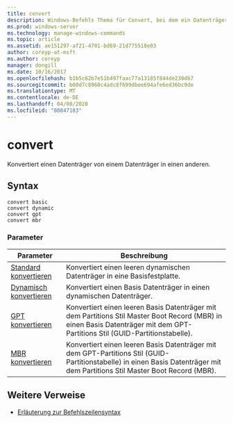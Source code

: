 ```yaml
---
title: convert
description: Windows-Befehls Thema für Convert, bei dem ein Datenträger von einem Datenträger in einen anderen konvertiert wird.
ms.prod: windows-server
ms.technology: manage-windows-commands
ms.topic: article
ms.assetid: ae151297-af21-4701-bd69-21d775518e03
author: coreyp-at-msft
ms.author: coreyp
manager: dongill
ms.date: 10/16/2017
ms.openlocfilehash: b1b5c62b7e51b497faac77a13185f844de230d67
ms.sourcegitcommit: b00d7c8968c4adc8f699dbee694afe6ed36bc9de
ms.translationtype: MT
ms.contentlocale: de-DE
ms.lasthandoff: 04/08/2020
ms.locfileid: "80847183"
---
```

# <a name="convert"></a>convert

Konvertiert einen Datenträger von einem Datenträger in einen anderen.

## <a name="syntax"></a>Syntax

```
convert basic
convert dynamic
convert gpt
convert mbr
```

### <a name="parameters"></a>Parameter

|Parameter|Beschreibung|
|---------|-----------|
|[Standard konvertieren](convert-basic.md)|Konvertiert einen leeren dynamischen Datenträger in eine Basisfestplatte.|
|[Dynamisch konvertieren](convert-dynamic.md)|Konvertiert einen Basis Datenträger in einen dynamischen Datenträger.|
|[GPT konvertieren](convert-gpt.md)|Konvertiert einen leeren Basis Datenträger mit dem Partitions Stil Master Boot Record (MBR) in einen Basis Datenträger mit dem GPT-Partitions Stil (GUID-Partitionstabelle).|
|[MBR konvertieren](convert-mbr.md)|Konvertiert einen leeren Basis Datenträger mit dem GPT-Partitions Stil (GUID-Partitionstabelle) in einen Basis Datenträger mit dem Partitions Stil Master Boot Record (MBR).|

## <a name="additional-references"></a>Weitere Verweise

- [Erläuterung zur Befehlszeilensyntax](command-line-syntax-key.md)

